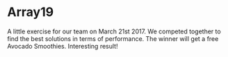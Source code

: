 # Array19
A little exercise for our team on March 21st 2017. We competed together to find the best solutions in terms of performance. The winner will get a free Avocado Smoothies. Interesting result!
